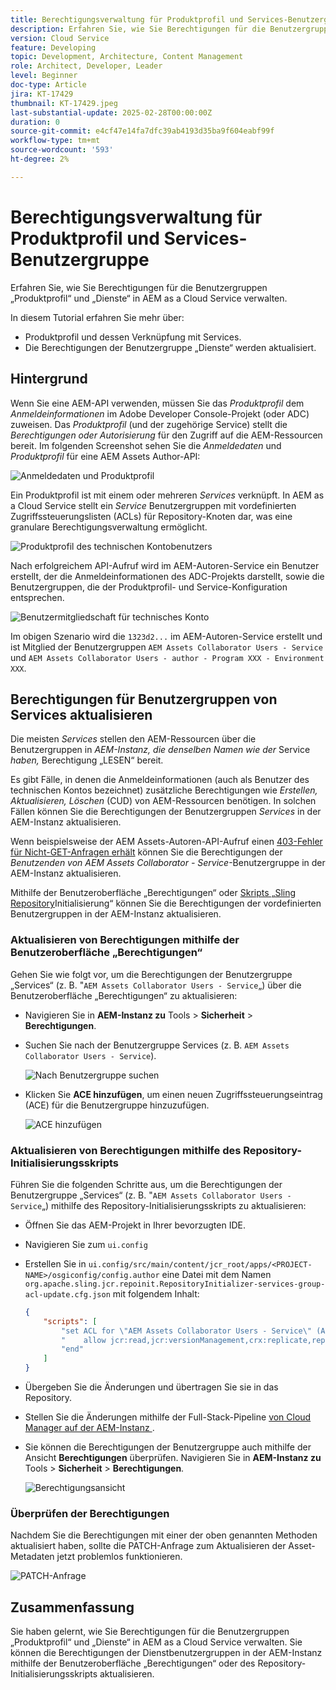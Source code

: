 ```yaml
---
title: Berechtigungsverwaltung für Produktprofil und Services-Benutzergruppe
description: Erfahren Sie, wie Sie Berechtigungen für die Benutzergruppen „Produktprofil“ und „Dienste“ in AEM as a Cloud Service verwalten.
version: Cloud Service
feature: Developing
topic: Development, Architecture, Content Management
role: Architect, Developer, Leader
level: Beginner
doc-type: Article
jira: KT-17429
thumbnail: KT-17429.jpeg
last-substantial-update: 2025-02-28T00:00:00Z
duration: 0
source-git-commit: e4cf47e14fa7dfc39ab4193d35ba9f604eabf99f
workflow-type: tm+mt
source-wordcount: '593'
ht-degree: 2%

---
```



# Berechtigungsverwaltung für Produktprofil und Services-Benutzergruppe

Erfahren Sie, wie Sie Berechtigungen für die Benutzergruppen „Produktprofil“ und „Dienste“ in AEM as a Cloud Service verwalten.

In diesem Tutorial erfahren Sie mehr über:

- Produktprofil und dessen Verknüpfung mit Services.
- Die Berechtigungen der Benutzergruppe „Dienste“ werden aktualisiert.

## Hintergrund

Wenn Sie eine AEM-API verwenden, müssen Sie das _Produktprofil_ dem _Anmeldeinformationen_ im Adobe Developer Console-Projekt (oder ADC) zuweisen. Das _Produktprofil_ (und der zugehörige Service) stellt die _Berechtigungen oder Autorisierung_ für den Zugriff auf die AEM-Ressourcen bereit. Im folgenden Screenshot sehen Sie die _Anmeldedaten_ und _Produktprofil_ für eine AEM Assets Author-API:

![Anmeldedaten und Produktprofil](../assets/how-to/API-Credentials-Product-Profile.png)

Ein Produktprofil ist mit einem oder mehreren _Services_ verknüpft. In AEM as a Cloud Service stellt ein _Service_ Benutzergruppen mit vordefinierten Zugriffssteuerungslisten (ACLs) für Repository-Knoten dar, was eine granulare Berechtigungsverwaltung ermöglicht.

![Produktprofil des technischen Kontobenutzers](../assets/s2s/technical-account-user-product-profile.png)

Nach erfolgreichem API-Aufruf wird im AEM-Autoren-Service ein Benutzer erstellt, der die Anmeldeinformationen des ADC-Projekts darstellt, sowie die Benutzergruppen, die der Produktprofil- und Service-Konfiguration entsprechen.

![Benutzermitgliedschaft für technisches Konto](../assets/s2s/technical-account-user-membership.png)

Im obigen Szenario wird die `1323d2...` im AEM-Autoren-Service erstellt und ist Mitglied der Benutzergruppen `AEM Assets Collaborator Users - Service` und `AEM Assets Collaborator Users - author - Program XXX - Environment XXX`.

## Berechtigungen für Benutzergruppen von Services aktualisieren

Die meisten _Services_ stellen den AEM-Ressourcen über die Benutzergruppen in _AEM-Instanz, die denselben Namen wie der_ Service _haben,_ Berechtigung „LESEN“ bereit.

Es gibt Fälle, in denen die Anmeldeinformationen (auch als Benutzer des technischen Kontos bezeichnet) zusätzliche Berechtigungen wie _Erstellen, Aktualisieren, Löschen_ (CUD) von AEM-Ressourcen benötigen. In solchen Fällen können Sie die Berechtigungen der Benutzergruppen _Services_ in der AEM-Instanz aktualisieren.

Wenn beispielsweise der AEM Assets-Autoren-API-Aufruf einen [403-Fehler für Nicht-GET-Anfragen erhält](../use-cases/invoke-api-using-oauth-s2s.md#403-error-for-non-get-requests) können Sie die Berechtigungen der _Benutzenden von AEM Assets Collaborator - Service_-Benutzergruppe in der AEM-Instanz aktualisieren.

Mithilfe der Benutzeroberfläche „Berechtigungen“ oder [ Skripts „Sling Repository](https://sling.apache.org/documentation/bundles/repository-initialization.html)Initialisierung“ können Sie die Berechtigungen der vordefinierten Benutzergruppen in der AEM-Instanz aktualisieren.

### Aktualisieren von Berechtigungen mithilfe der Benutzeroberfläche „Berechtigungen“

Gehen Sie wie folgt vor, um die Berechtigungen der Benutzergruppe „Services“ (z. B. &quot;`AEM Assets Collaborator Users - Service`„) über die Benutzeroberfläche „Berechtigungen“ zu aktualisieren:

- Navigieren Sie in **AEM-Instanz zu** Tools > **Sicherheit** > **Berechtigungen**.

- Suchen Sie nach der Benutzergruppe Services (z. B. `AEM Assets Collaborator Users - Service`).

  ![Nach Benutzergruppe suchen](../assets/how-to/search-user-group.png)

- Klicken Sie **ACE hinzufügen**, um einen neuen Zugriffssteuerungseintrag (ACE) für die Benutzergruppe hinzuzufügen.

  ![ACE hinzufügen](../assets/how-to/add-ace.png)

### Aktualisieren von Berechtigungen mithilfe des Repository-Initialisierungsskripts

Führen Sie die folgenden Schritte aus, um die Berechtigungen der Benutzergruppe „Services“ (z. B. &quot;`AEM Assets Collaborator Users - Service`„) mithilfe des Repository-Initialisierungsskripts zu aktualisieren:

- Öffnen Sie das AEM-Projekt in Ihrer bevorzugten IDE.

- Navigieren Sie zum `ui.config`

- Erstellen Sie in `ui.config/src/main/content/jcr_root/apps/<PROJECT-NAME>/osgiconfig/config.author` eine Datei mit dem Namen `org.apache.sling.jcr.repoinit.RepositoryInitializer-services-group-acl-update.cfg.json` mit folgendem Inhalt:

  ```json
  {
      "scripts": [
          "set ACL for \"AEM Assets Collaborator Users - Service\" (ACLOptions=ignoreMissingPrincipal)",
          "    allow jcr:read,jcr:versionManagement,crx:replicate,rep:write on /content/dam",
          "end"
      ]
  }
  ```

- Übergeben Sie die Änderungen und übertragen Sie sie in das Repository.

- Stellen Sie die Änderungen mithilfe der Full-Stack-Pipeline [ von Cloud Manager auf der AEM-Instanz ](https://experienceleague.adobe.com/de/docs/experience-manager-cloud-service/content/implementing/using-cloud-manager/cicd-pipelines/introduction-ci-cd-pipelines#full-stack-pipeline).

- Sie können die Berechtigungen der Benutzergruppe auch mithilfe der Ansicht **Berechtigungen** überprüfen. Navigieren Sie in **AEM-Instanz zu** Tools > **Sicherheit** > **Berechtigungen**.

  ![Berechtigungsansicht](../assets/how-to/permissions-view.png)

### Überprüfen der Berechtigungen

Nachdem Sie die Berechtigungen mit einer der oben genannten Methoden aktualisiert haben, sollte die PATCH-Anfrage zum Aktualisieren der Asset-Metadaten jetzt problemlos funktionieren.

![PATCH-Anfrage](../assets/how-to/patch-request.png)

## Zusammenfassung

Sie haben gelernt, wie Sie Berechtigungen für die Benutzergruppen „Produktprofil“ und „Dienste“ in AEM as a Cloud Service verwalten. Sie können die Berechtigungen der Dienstbenutzergruppen in der AEM-Instanz mithilfe der Benutzeroberfläche „Berechtigungen“ oder des Repository-Initialisierungsskripts aktualisieren.
